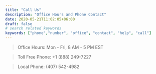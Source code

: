 ```yaml
---
title: "Call Us"
description: "Office Hours and Phone Contact"
date: 2020-05-21T11:02:05+06:00
draft: false
# search related keywords
keywords: ["phone","number", "office", "contact", "help", "call"]
---
```



> Office Hours: Mon - Fri, 8 AM - 5 PM EST

> Toll Free Phone: +1 (888) 249-7227

> Local Phone: (407) 542-4982